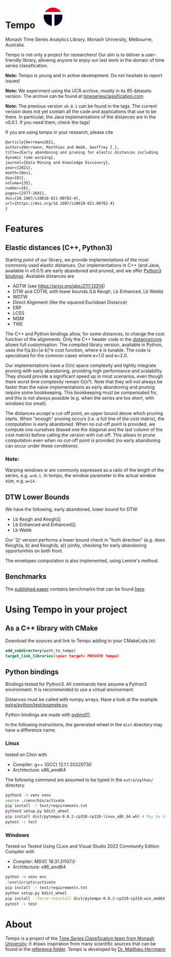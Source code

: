 # Tempo ![logo](./doc/logos/tempo100.png)
Monash Time Series Analytics Library.
Monash University, Melbourne, Australia.

Tempo is not only a project for researchers!
Our aim is to deliver a user-friendly library,
allowing anyone to enjoy our last work in the domain of time series classification.

**Note:** Tempo is young and in active development. Do not hesitate to report issues!

**Note:** We experiment using the UCR archive, mostly in its 85 datasets version.
The archive can be found at [timeseriesclassification.com](http://timeseriesclassification.com/dataset.php).

**Note:** The previous version `v0.0.1` can be found in the tags.
The current version does not yet contain all the code and applications that use to be there.
In particular, the Java implementations of the distances are in the v0.0.1.
If you need them, check the tags!

If you are using tempo in your research, please cite
```
@article{Herrmann2021,
author={Herrmann, Matthieu and Webb, Geoffrey I.},
title={Early abandoning and pruning for elastic distances including dynamic time warping},
journal={Data Mining and Knowledge Discovery},
year={2021},
month={Nov},
day={01},
volume={35},
number={6},
pages={2577-2601},
doi={10.1007/s10618-021-00782-4},
url={https://doi.org/10.1007/s10618-021-00782-4}
}
```

# Features

## Elastic distances (C++, Python3)
Starting point of our library, we provide implementations of the most commonly used elastic distances.
Our implementations in C++ (and Java, available in v0.0.1) are early abandoned and pruned, and we offer [Python3 bindings](#python3-bindings).
Available distances are
 * ADTW (see https://arxiv.org/abs/2111.13314)
 * DTW and CDTW, with lower bounds (Lb Keogh, Lb Enhanced, Lb Webb)
 * WDTW
 * Direct Alignment (like the squared Euclidean Distance)
 * ERP
 * LCSS
 * MSM
 * TWE

The C++ and Python bindings allow, for some distances, to change the cost function of the alignments.
Only the C++ header code in the [distance/core](src/tempo/distance/core) allows full customisation.
The compiled library version, available in Python,
uses the f(a,b)=|a-b|^e cost function, where e is tunable.
The code is specialised for the common cases where e=1.0 and e=2.0.

Our implementations have a O(n) space complexity and tightly integrate pruning with early abandoning,
providing high performance and scalability.
They should provide a significant speed up in most scenarios, even though there worst time complexity remain O(n²).
Note that they will not always be faster than the naive implementations
as early abandoning and pruning require some bookkeeping.
This bookkeeping must be compensated for, and this is not always possible
(e.g. when the series are too short, with windows too small).

The distances accept a cut-off point, an upper bound above which pruning starts.
When "enough" pruning occurs (i.e. a full line of the cost matrix),
the computation is early abandoned.
When no cut-off point is provided, we compute one ourselves
(based one the diagonal and the last column of the cost matrix)
before calling the version with cut-off.
This allows to prune computation even when no cut-off point is provided
(no early abandoning can occur under these conditions).

### Note:
Warping windows w are commonly expressed as a ratio of the length of the series, e.g. `w=0.1`.
In tempo, the window parameter is the actual window size, e.g. `w=14`.

## DTW Lower Bounds
We have the following, early abandoned, lower bound for DTW:
* Lb Keogh and Keogh2j
* Lb Enhanced and Enhanced2j
* Lb Webb

Our '2j' version performs a lower bound check in "both direction"
(e.g. does Keogh(a, b) and Keogh(b, a)) jointly,
checking for early abandoning opportunities on both front.

The envelopes computation is also implemented, using Lemire's method.

## Benchmarks
The [published paper](https://link.springer.com/article/10.1007/s10618-021-00782-4)
contains benchmarks that can be found [here](https://github.com/HerrmannM/paper-2021-EAPElasticDist).


# Using Tempo in your project

## As a C++ library with CMake
Download the sources and link to Tempo adding in your CMakeLists.txt:
```cmake
add_subdirectory(path_to_tempo)
target_link_libraries(<your target> PRIVATE tempo)
```

## Python bindings
Bindings tested for Python3. All commands here assume a Python3 environment.
It is recommended to use a virtual environment.

Distances must be called with numpy arrays.
Have a look at the example [extra/python/test/example.py](bindings/python/example.py).

Python bindings are made with [pybind11](https://github.com/pybind/pybind11).

In the following instructions, the generated wheel in the `dist` directory may have a difference name.

### Linux
tested on Clion with
* Compiler: g++ (GCC) 12.1.1 20220730
* Architecture: x86_amd64

The following command are assumed to be typed in the `extra/python/` directory.
```bash
python3 -m venv venv
source ./venv/bin/activate
pip install -r test/requirements.txt
python3 setup.py bdist_wheel
pip install dist/pytempo-0.0.2-cp310-cp310-linux_x86_64.whl # May be different!
pytest -s test 
```

### Windows
Tested on Tested Using CLion and Visual Studio 2022 Community Edition Compiler with
* Compiler: MSVC 19.31.31107.0
* Architecture: x86_amd64


```bash
python -m venv env
.\env\Scripts\activate
pip install -r test/requirements.txt
python setup.py bdist_wheel 
pip install --force-reinstall dist/pytempo-0.0.2-cp310-cp310-win_amd64.whl # May be different !
pytest -s test 
```


# About
Tempo is a project of the [Time Series Classification team from Monash University](https://www.monash.edu/it/dsai/machine-learning).
It draws inspiration from many scientific sources that can be found in the [reference folder](./doc/references).
Tempo is developed by [Dr. Matthieu Herrmann](https://github.com/HerrmannM)
